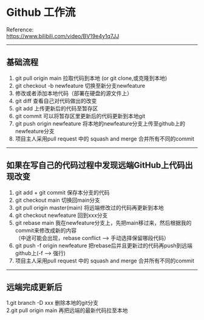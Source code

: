 # Github 工作流

Reference:  
https://www.bilibili.com/video/BV19e4y1q7JJ

___

## 基础流程

1. git pull origin main 拉取代码到本地 (or git clone,或克隆到本地)  
2. git checkout -b newfeature 切换至新分支newfeature  
3. 修改或者添加本地代码（部署在硬盘的源文件上）  
4. git diff 查看自己对代码做出的改变  
5. git add 上传更新后的代码至暂存区  
6. git commit 可以将暂存区里更新后的代码更新到本地git  
7. git push origin newfeature 将本地的newfeature分支上传至github上的newfeature分支  
8. 项目主人采用pull request 中的 squash and merge 合并所有不同的commit  

___

## 如果在写自己的代码过程中发现远端GitHub上代码出现改变

1. git add + git commit 保存本分支的代码  
2. git checkout main 切换回main分支  
3. git pull origin master(main) 将远端修改过的代码再更新到本地  
4. git checkout newfeature 回到xxx分支  
5. git rebase main 我在newfeature分支上，先把main移过来，然后根据我的commit来修改成新的内容  
（中途可能会出现，rebase conflict --> 手动选择保留哪段代码）  
6. git push -f origin newfeature 把rebase后并且更新过的代码再push到远端github上(-f --> 强行)  
7. 项目主人采用pull request 中的 squash and merge 合并所有不同的commit  

___

## 远端完成更新后

1.git branch -D xxx 删除本地的git分支  
2.git pull origin main 再把远端的最新代码拉至本地  

